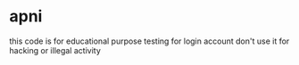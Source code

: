 # apni
this code is for educational purpose testing for login account don't use it for hacking or illegal activity
